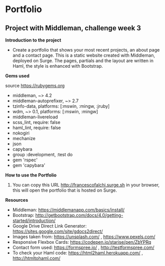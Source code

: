 # Portfolio

## Project with Middleman, challenge week 3

**Introduction to the project**

* Create a portfolio that shows your most recent projects, an about page and a contact page. This is a static website created with Middleman, deployed on Surge.
The pages, partials and the layout are written in Haml, the style is enhanced with Bootstrap.

**Gems used**

source https://rubygems.org

* middleman, ~> 4.2
* middleman-autoprefixer, ~> 2.7
* tzinfo-data, platforms: [:mswin, :mingw, :jruby]
* wdm, ~> 0.1, platforms: [:mswin, :mingw]
* middleman-livereload
* scss_lint, require: false
* haml_lint, require: false
* nokogiri
* mechanize
* json
* capybara
* group :development, :test do
*  gem 'rspec'
*  gem 'capybara'

**How to use the Portfolio**

1. You can copy this URL http://francescofalchi.surge.sh in your browser, this will open the portfolio that is hosted on Surge.

**Resources**

* Middleman: https://middlemanapp.com/basics/install/
* Bootstrap: http://getbootstrap.com/docs/4.0/getting-started/introduction/
* Google Drive Direct Link Generator: https://sites.google.com/site/gdocs2direct/
* Images taken from: https://unsplash.com/ , https://www.pexels.com/
* Responsive Flexbox Cards: https://codepen.io/starise/pen/ZbYPRq
* Contact form used: https://formspree.io/ , http://testformspree.com/
* To check your Haml code: https://html2haml.herokuapp.com/ , http://htmltohaml.com/

